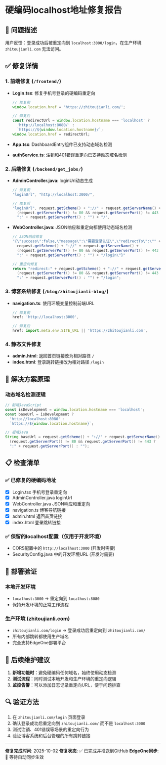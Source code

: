 # 硬编码localhost地址修复报告

## 🚨 问题描述
用户反馈：登录成功后被重定向到 `localhost:3000/login`，在生产环境 `zhitoujianli.com` 无法访问。

## ✅ 修复详情

### 1. 前端修复 (`/frontend/`)
- **Login.tsx**: 修复手机号登录的硬编码重定向
  ```javascript
  // 修复前
  window.location.href = 'https://zhitoujianli.com/';
  
  // 修复后 
  const redirectUrl = window.location.hostname === 'localhost' ? 
    'http://localhost:8080/' : 
    `https://${window.location.hostname}/`;
  window.location.href = redirectUrl;
  ```

- **App.tsx**: DashboardEntry组件已支持动态域名检测
- **authService.ts**: 注销和401错误重定向已支持动态域名检测

### 2. 后端修复 (`/backend/get_jobs/`)
- **AdminController.java**: loginUrl动态生成
  ```java
  // 修复前
  "loginUrl", "http://localhost:3000/",
  
  // 修复后
  "loginUrl", request.getScheme() + "://" + request.getServerName() + 
    (request.getServerPort() != 80 && request.getServerPort() != 443 ? 
    ":" + request.getServerPort() : "") + "/",
  ```

- **WebController.java**: JSON响应和重定向都使用动态域名检测
  ```java
  // JSON响应修复
  "{\"success\":false,\"message\":\"需要登录认证\",\"redirectTo\":\"" + 
    request.getScheme() + "://" + request.getServerName() + 
    (request.getServerPort() != 80 && request.getServerPort() != 443 ? 
    ":" + request.getServerPort() : "") + "/login\"}"
  
  // 重定向修复
  return "redirect:" + request.getScheme() + "://" + request.getServerName() + 
    (request.getServerPort() != 80 && request.getServerPort() != 443 ? 
    ":" + request.getServerPort() : "") + "/login";
  ```

### 3. 博客系统修复 (`/blog/zhitoujianli-blog/`)
- **navigation.ts**: 使用环境变量控制前端URL
  ```javascript
  // 修复前
  href: 'http://localhost:3000',
  
  // 修复后
  href: import.meta.env.SITE_URL || 'https://zhitoujianli.com',
  ```

### 4. 静态文件修复
- **admin.html**: 返回首页链接改为相对路径 `/`
- **index.html**: 登录跳转链接改为相对路径 `/login`

## 🎯 解决方案原理

### 动态域名检测逻辑
```javascript
// 前端JavaScript
const isDevelopment = window.location.hostname === 'localhost';
const baseUrl = isDevelopment ? 
  'http://localhost:8080' : 
  `https://${window.location.hostname}`;
```

```java
// 后端Java
String baseUrl = request.getScheme() + "://" + request.getServerName() + 
  (request.getServerPort() != 80 && request.getServerPort() != 443 ? 
  ":" + request.getServerPort() : "");
```

## 📋 检查清单

### ✅ 已修复的硬编码地址
- [x] Login.tsx 手机号登录重定向
- [x] AdminController.java loginUrl
- [x] WebController.java JSON响应和重定向
- [x] navigation.ts 博客导航链接
- [x] admin.html 返回首页链接
- [x] index.html 登录跳转链接

### ✅ 保留的localhost配置（仅用于开发环境）
- CORS配置中的 `http://localhost:3000` (开发时需要)
- SecurityConfig.java 中的开发环境URL (开发时需要)

## 🚀 部署验证

### 本地开发环境
- `localhost:3000` → 重定向到 `localhost:8080`
- 保持开发环境的正常工作流程

### 生产环境 (zhitoujianli.com)
- `zhitoujianli.com/login` → 登录成功后重定向到 `zhitoujianli.com/`
- 所有内部跳转都使用生产域名
- 完全支持EdgeOne部署平台

## 📝 后续维护建议

1. **新增功能时**：避免硬编码任何域名，始终使用动态检测
2. **测试流程**：同时测试本地开发和生产环境的重定向逻辑
3. **监控告警**：可以添加日志记录重定向URL，便于问题排查

## 🔍 验证方法

1. 在 `zhitoujianli.com/login` 页面登录
2. 确认登录成功后重定向到 `zhitoujianli.com/` 而不是 `localhost:3000`
3. 测试注销、401错误等场景的重定向行为
4. 验证博客系统和后台管理的所有跳转链接

---
**修复完成时间**: 2025-10-02
**修复状态**: ✅ 已完成并推送到GitHub
**EdgeOne同步**: 🔄 等待自动同步生效